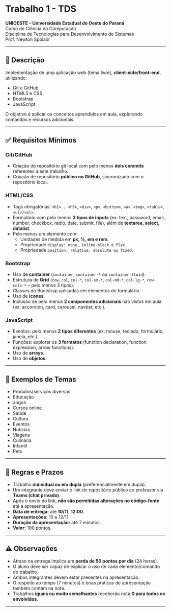 # Trabalho 1 - TDS

**UNIOESTE – Universidade Estadual do Oeste do Paraná**  
Curso de Ciência da Computação  
Disciplina de Tecnologias para Desenvolvimento de Sistemas  
Prof. Newton Spolaôr  

---

## 📌 Descrição
Implementação de uma aplicação web (tema livre), **client-side/front-end**, utilizando:
- Git e GitHub  
- HTML5 e CSS  
- Bootstrap  
- JavaScript  

O objetivo é aplicar os conceitos aprendidos em aula, explorando comandos e recursos adicionais.

---

## ✅ Requisitos Mínimos

### Git/GitHub
- Criação de repositório git local com pelo menos **dois commits** referentes a este trabalho.  
- Criação de repositório **público no GitHub**, sincronizado com o repositório local.  

### HTML/CSS
- Tags obrigatórias: `<h1>...<h6>`, `<div>`, `<p>`, `<button>`, `<a>`, `<img>`, `<table>`, `<ul>/<ol>`.  
- Formulário com pelo menos **3 tipos de inputs** (ex: text, password, email, number, checkbox, radio, date, submit, file), além de **textarea, select, datalist**.  
- Pelo menos um elemento com:  
  - Unidades de medida em **px, %, em e rem**.  
  - Propriedade `display: none, inline-block e flex`.  
  - Propriedade `position: relative, absolute ou fixed`.  

### Bootstrap
- Uso de **container** (`container`, `container-*` ou `container-fluid`).  
- Estrutura de **Grid** (`row`, `col`, `col-*`, `col-sm-*`, `col-md-*`, `col-lg-*`, `row-cols-*` – pelo menos 3 tipos).  
- Classes do Bootstrap aplicadas em elementos de formulário.  
- Uso de **ícones**.  
- Inclusão de pelo menos **2 componentes adicionais** não vistos em aula (ex: accordion, card, carousel, navbar, etc.).  

### JavaScript
- Eventos: pelo menos **2 tipos diferentes** (ex: mouse, teclado, formulário, janela, etc.).  
- Funções: explorar os **3 formatos** (function declaration, function expression, arrow functions).  
- Uso de **arrays**.  
- Uso de **objetos**.  

---

## 🎯 Exemplos de Temas
- Produtos/serviços diversos  
- Educação  
- Jogos  
- Cursos online  
- Saúde  
- Cultura  
- Eventos  
- Notícias  
- Viagens  
- Culinária  
- Infantil  
- Pets  

---

## 📅 Regras e Prazos
- Trabalho **individual ou em dupla** (preferencialmente em dupla).  
- Um integrante deve enviar o link do repositório público ao professor via **Teams (chat privado)**.  
- Após o envio do link, **não são permitidas alterações no código-fonte** até a apresentação.  
- **Data de entrega:** até **10/11, 12:00**.  
- **Apresentações:** 10 e 12/11.  
- **Duração da apresentação:** até 7 minutos.  
- **Valor:** 100 pontos.  

---

## ⚠️ Observações
- Atraso na entrega implica em **perda de 50 pontos por dia** (24 horas).  
- O aluno deve ser capaz de explicar o uso de cada elemento/comando do trabalho.  
- Ambos integrantes devem estar presentes na apresentação.  
- O respeito ao tempo (7 minutos) e boas práticas de apresentação também contam na nota.  
- Trabalhos **iguais ou muito semelhantes** receberão nota **0 para todos os envolvidos**.  

---
